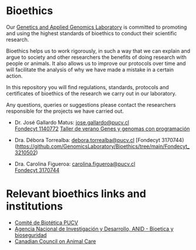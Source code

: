 # Bioethics

Our [Genetics and Applied Genomics Laboratory](https://genomics.pucv.cl/) is committed to promoting and using the highest standards of bioethics to conduct their scientific research. 

Bioethics helps us to work rigorously, in such a way that we can explain and argue to society and other researchers the benefits of doing research with people or animals. It also allows us to improve our protocols over time and will facilitate the analysis of why we have made a mistake in a certain action.

In this repository you will find regulations, standards, protocols and certificates of bioethics of the research we carry out in our laboratory.

Any questions, queries or suggestions please contact the researchers responsible for the projects we have carried out.

- Dr. José Gallardo Matus: jose.gallardo@pucv.cl  
  [Fondecyt 1140772](https://github.com/GenomicsLaboratory/Bioethics/tree/main/Fondecyt_1140772)
  [Taller de verano Genes y genomas con programación](https://github.com/GenomicsLaboratory/Bioethics/tree/main/PUCV_Taller_Genes_Genomas_2022)
  
- Dra. Débora Torrealba: debora.torrealba@pucv.cl
  [Fondecyt 3170744)(https://github.com/GenomicsLaboratory/Bioethics/tree/main/Fondecyt_3210502)

- Dra. Carolina Figueroa: carolina.figueroa@pucv.cl  
  [Fondecyt 3170744](https://github.com/GenomicsLaboratory/Bioethics/tree/main/Fondecyt_3170744)


# Relevant bioethics links and institutions

- [Comité de Biotética PUCV](https://www.pucv.cl/uuaa/vriea/noticias/comite-de-bioetica-y-bioseguridad-pucv)
- [Agencia Nacional de Investigación y Desarrollo, ANID - Bioetica y bioseguridad](https://www.anid.cl/ejes-estrategicos/investigacion-aplicada/bioetica-y-bioseguridad/)
- [Canadian Council on Animal Care](https://ccac.ca/)


